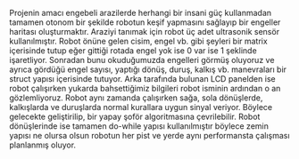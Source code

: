 Projenin amacı engebeli arazilerde herhangi bir insani güç kullanmadan tamamen otonom bir şekilde robotun keşif yapmasını sağlayıp bir engeller haritası oluşturmaktır. Araziyi tanımak için robot üç adet ultrasonik sensör kullanılmıştır. Robot önüne gelen cisim, engel vb. gibi şeyleri bir matrix içerisinde tutup eğer gittiği rotada engel yok ise 0 var ise 1 şeklinde işaretliyor. Sonradan bunu okuduğumuzda engelleri görmüş oluyoruz ve ayrıca gördüğü engel sayısı, yaptığı dönüş, duruş, kalkış vb. manevraları bir struct yapısı içerisinde tutuyor. Arka tarafında bulunan LCD panelden ise robot çalışırken yukarda bahsettiğimiz bilgileri robot isminin ardından o an gözlemliyoruz. Robot aynı zamanda çalışırken sağa, sola dönüşlerde, kalkışlarda ve duruşlarda normal kurallara uygun sinyal veriyor. Böylece gelecekte geliştirilip, bir yapay şoför algoritmasına çevrilebilir. Robot dönüşlerinde ise tamamen do-while yapısı kullanılmıştır böylece zemin yapısı ne olursa olsun robotun her pist ve yerde aynı performansta çalışması planlanmış oluyor.
